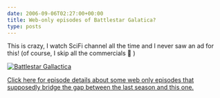 ```yaml
---
date: 2006-09-06T02:27:00+00:00
title: Web-only episodes of Battlestar Galatica?
type: posts
---
```

This is crazy, I watch SciFi channel all the time and I never saw an ad for this! (of course, I skip all the commercials 🙁 )

[<img alt="Battlestar Gallactica" hspace="0" src="http://static.flickr.com/56/131972712_43a1891e5b_m.jpg" border="0" />](https://www.flickr.com/photos/74312611@N00/131972712/ "Battlestar Gallactica")

[Click here for episode details about some web only episodes that supposedly bridge the gap between the last season and this one.](https://www.tv.com/battlestar-galactica-2003/battlestar-galactica-the-resistance-web-series/episode/828222/summary.html)
